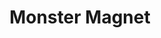 ---
title: "Monster Magnet"
summary: "American rock band formed in 1989 in Red Bank, NJ, United States. Members: Past members:"
image: "monster-magnet.jpg"
---
